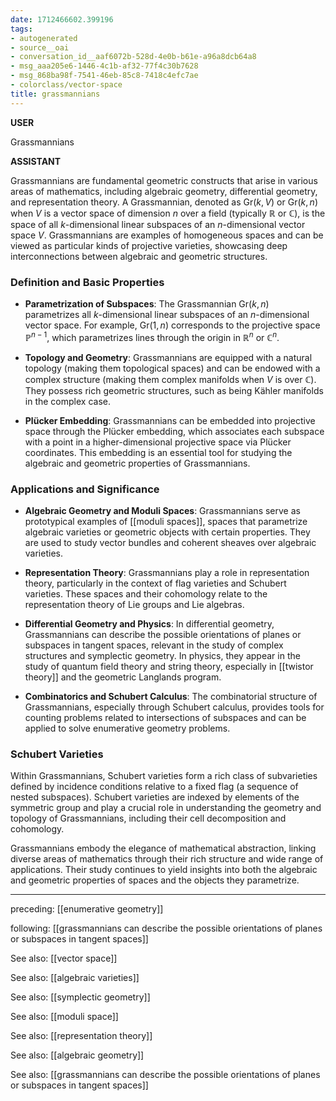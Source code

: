 ```yaml
---
date: 1712466602.399196
tags:
- autogenerated
- source__oai
- conversation_id__aaf6072b-528d-4e0b-b61e-a96a8dcb64a8
- msg_aaa205e6-1446-4c1b-af32-77f4c30b7628
- msg_868ba98f-7541-46eb-85c8-7418c4efc7ae
- colorclass/vector-space
title: grassmannians
---
```


**USER**

Grassmannians


**ASSISTANT**

Grassmannians are fundamental geometric constructs that arise in various areas of mathematics, including algebraic geometry, differential geometry, and representation theory. A Grassmannian, denoted as $\text{Gr}(k, V)$ or $\text{Gr}(k, n)$ when $V$ is a vector space of dimension $n$ over a field (typically $\mathbb{R}$ or $\mathbb{C}$), is the space of all $k$-dimensional linear subspaces of an $n$-dimensional vector space $V$. Grassmannians are examples of homogeneous spaces and can be viewed as particular kinds of projective varieties, showcasing deep interconnections between algebraic and geometric structures.

### Definition and Basic Properties

- **Parametrization of Subspaces**: The Grassmannian $\text{Gr}(k, n)$ parametrizes all $k$-dimensional linear subspaces of an $n$-dimensional vector space. For example, $\text{Gr}(1, n)$ corresponds to the projective space $\mathbb{P}^{n-1}$, which parametrizes lines through the origin in $\mathbb{R}^n$ or $\mathbb{C}^n$.

- **Topology and Geometry**: Grassmannians are equipped with a natural topology (making them topological spaces) and can be endowed with a complex structure (making them complex manifolds when $V$ is over $\mathbb{C}$). They possess rich geometric structures, such as being Kähler manifolds in the complex case.

- **Plücker Embedding**: Grassmannians can be embedded into projective space through the Plücker embedding, which associates each subspace with a point in a higher-dimensional projective space via Plücker coordinates. This embedding is an essential tool for studying the algebraic and geometric properties of Grassmannians.

### Applications and Significance

- **Algebraic Geometry and Moduli Spaces**: Grassmannians serve as prototypical examples of [[moduli spaces]], spaces that parametrize algebraic varieties or geometric objects with certain properties. They are used to study vector bundles and coherent sheaves over algebraic varieties.

- **Representation Theory**: Grassmannians play a role in representation theory, particularly in the context of flag varieties and Schubert varieties. These spaces and their cohomology relate to the representation theory of Lie groups and Lie algebras.

- **Differential Geometry and Physics**: In differential geometry, Grassmannians can describe the possible orientations of planes or subspaces in tangent spaces, relevant in the study of complex structures and symplectic geometry. In physics, they appear in the study of quantum field theory and string theory, especially in [[twistor theory]] and the geometric Langlands program.

- **Combinatorics and Schubert Calculus**: The combinatorial structure of Grassmannians, especially through Schubert calculus, provides tools for counting problems related to intersections of subspaces and can be applied to solve enumerative geometry problems.

### Schubert Varieties

Within Grassmannians, Schubert varieties form a rich class of subvarieties defined by incidence conditions relative to a fixed flag (a sequence of nested subspaces). Schubert varieties are indexed by elements of the symmetric group and play a crucial role in understanding the geometry and topology of Grassmannians, including their cell decomposition and cohomology.

Grassmannians embody the elegance of mathematical abstraction, linking diverse areas of mathematics through their rich structure and wide range of applications. Their study continues to yield insights into both the algebraic and geometric properties of spaces and the objects they parametrize.


---

preceding: [[enumerative geometry]]  


following: [[grassmannians can describe the possible orientations of planes or subspaces in tangent spaces]]

See also: [[vector space]]


See also: [[algebraic varieties]]


See also: [[symplectic geometry]]


See also: [[moduli space]]


See also: [[representation theory]]


See also: [[algebraic geometry]]


See also: [[grassmannians can describe the possible orientations of planes or subspaces in tangent spaces]]